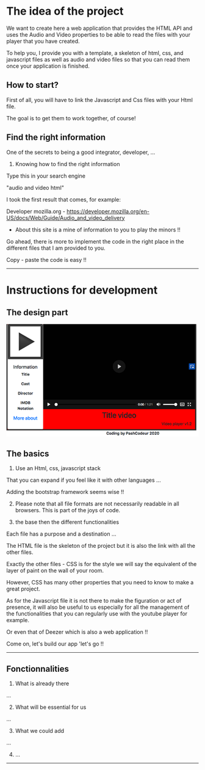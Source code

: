 # The idea of ​​the project

We want to create here a web application that provides the HTML API and uses the Audio and Video properties to be able to read the files with your player that you have created.

To help you, I provide you with a template, a skeleton of html, css, and javascript files as well as audio and video files so that you can read them once your application is finished.

## How to start?

First of all, you will have to link the Javascript and Css files with your Html file.

The goal is to get them to work together, of course!

## Find the right information

One of the secrets to being a good integrator, developer, ...

1. Knowing how to find the right information

Type this in your search engine

"audio and video html"

I took the first result that comes, for example:

Developer mozilla.org - https://developer.mozilla.org/en-US/docs/Web/Guide/Audio_and_video_delivery

* About this site is a mine of information to you to play the minors !!

Go ahead, there is more to implement the code in the right place in the different files that I am provided to you.

Copy - paste the code is easy !!

----------------------------

# Instructions for development


## The design part

![Visual of the multimedia project](https://github.com/PascalR2014/Multimedia/blob/master/Projet-multimedia.png "Visuel du projet multimédia")

## The basics

1. Use an Html, css, javascript stack

That you can expand if you feel like it with other languages ​​...

Adding the bootstrap framework seems wise !!

2. Please note that all file formats are not necessarily readable in all browsers. This is part of the joys of code.

3. the base then the different functionalities

Each file has a purpose and a destination ...

The HTML file is the skeleton of the project but it is also the link with all the other files.

Exactly the other files - CSS is for the style we will say the equivalent of the layer of paint on the wall of your room.

However, CSS has many other properties that you need to know to make a great project.

As for the Javascript file it is not there to make the figuration or act of presence, it will also be useful to us especially for all the management of the functionalities that you can regularly use with the youtube player for example.

Or even that of Deezer which is also a web application !!

Come on, let's build our app 'let's go !!

----------------------------

## Fonctionnalities

1. What is already there

...

2. What will be essential for us

...

3. What we could add

...

4. ...

----------------------------











